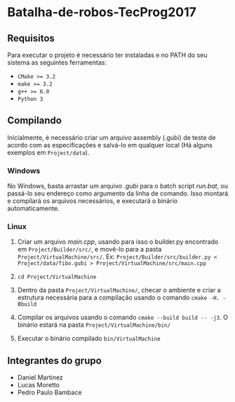 # Batalha-de-robos-TecProg2017
## Requisitos

Para executar o projeto é necessário ter instaladas e no PATH do seu sistema as seguintes ferramentas:

* `CMake >= 3.2`
* `make >= 3.2 `
* `g++ >= 6.0`
* `Python 3`

## Compilando
Inicialmente, é necessário criar um arquivo assembly (.gubi) de teste de acordo com as especificações e salvá-lo em qualquer local (Há alguns exemplos em `Project/data`). 

### Windows
No Windows, basta arrastar um arquivo _.gubi_ para o batch script _run.bat_, ou passá-lo seu endereço como argumento da linha de comando. Isso montará e compilará os arquivos necessários, e executará o binário automaticamente.

### Linux
1. Criar um arquivo _main.cpp_, usando para isso o builder.py encontrado em `Project/Builder/src/`, e movê-lo para a pasta `Project/VirtualMachine/src/`. 
Ex: `Project/Builder/src/builder.py < Project/data/fibo.gubi > Project/VirtualMachine/src/main.cpp`

1. `cd Project/VirtualMachine`

1. Dentro da pasta `Project/VirtualMachine/`, checar o ambiente e criar a estrutura necessária para a compilação usando o comando `cmake -H. -Bbuild`

1. Compilar os arquivos usando o comando `cmake --build build -- -j3`. O binário estará na pasta `Project/VirtualMachine/bin/`

1. Executar o binário compilado `bin/VirtualMachine`

## Integrantes do grupo
* Daniel Martinez
* Lucas Moretto
* Pedro Paulo Bambace